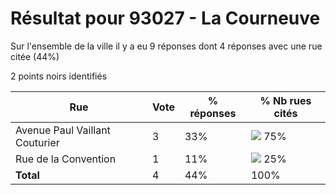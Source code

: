 # Résultat pour 93027 - La Courneuve

Sur l'ensemble de la ville il y a eu 9 réponses dont 4 réponses avec une rue citée (44%)

2 points noirs identifiés

| Rue | Vote | % réponses | % Nb rues cités|
|-----|------|------------|----------------|
| Avenue Paul Vaillant Couturier | 3 | 33% | <img src="../../img/bar_75.gif" />&nbsp;75%|
| Rue de la Convention | 1 | 11% | <img src="../../img/bar_25.gif" />&nbsp;25%|
| **Total** | 4 | 44% | 100%|
